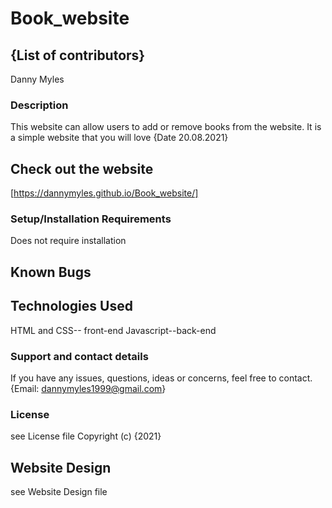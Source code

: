 # Book_website

## {List of contributors}
Danny Myles

### Description
This website can allow users to add or remove books from the website. It is a simple website  that you will love 
{Date 20.08.2021}
## Check out the website
[https://dannymyles.github.io/Book_website/]
### Setup/Installation Requirements
Does not require installation

## Known Bugs


## Technologies Used
HTML  and CSS-- front-end
Javascript--back-end

### Support and contact details
If you have any issues, questions, ideas or concerns, feel free to contact.
{Email: dannymyles1999@gmail.com}

### License
see License file Copyright (c) {2021}
## Website Design
see Website Design file

